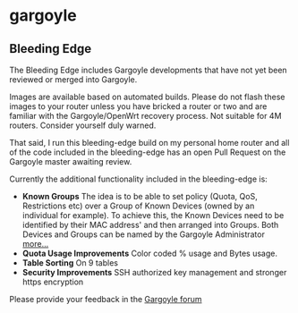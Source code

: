 # gargoyle
## Bleeding Edge

The Bleeding Edge includes Gargoyle developments that have not yet been reviewed or merged into Gargoyle. 

Images are available based on automated builds. Please do not flash these images to your router unless you have bricked a router or two and are familiar with the Gargoyle/OpenWrt recovery process. Not suitable for 4M routers. Consider yourself duly warned.

That said, I run this bleeding-edge build on my personal home router and all of the code included in the bleeding-edge has an open Pull Request on the Gargoyle master awaiting review.

Currently the additional functionality included in the bleeding-edge is:
- **Known Groups** The idea is to be able to set policy (Quota, QoS, Restrictions etc) over a Group of Known Devices (owned by an individual for example). To achieve this, the Known Devices need to be identified by their MAC address' and then arranged into Groups. Both Devices and Groups can be named by the Gargoyle Administrator [more...](https://github.com/nworbnhoj/gargoyle/tree/known-devices#gargoyle)
- **Quota Usage Improvements** Color coded % usage and Bytes usage. 
- **Table Sorting** On 9 tables
- **Security Improvements** SSH authorized key management and stronger https encryption 

Please provide your feedback in the [Gargoyle forum](https://www.gargoyle-router.com/phpbb/index.php)
